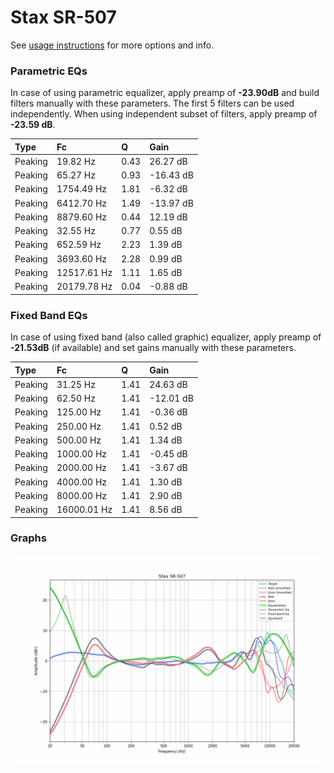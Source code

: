 # Stax SR-507
See [usage instructions](https://github.com/jaakkopasanen/AutoEq#usage) for more options and info.

### Parametric EQs
In case of using parametric equalizer, apply preamp of **-23.90dB** and build filters manually
with these parameters. The first 5 filters can be used independently.
When using independent subset of filters, apply preamp of **-23.59 dB**.

| Type    | Fc          |    Q | Gain      |
|:--------|:------------|:-----|:----------|
| Peaking | 19.82 Hz    | 0.43 | 26.27 dB  |
| Peaking | 65.27 Hz    | 0.93 | -16.43 dB |
| Peaking | 1754.49 Hz  | 1.81 | -6.32 dB  |
| Peaking | 6412.70 Hz  | 1.49 | -13.97 dB |
| Peaking | 8879.60 Hz  | 0.44 | 12.19 dB  |
| Peaking | 32.55 Hz    | 0.77 | 0.55 dB   |
| Peaking | 652.59 Hz   | 2.23 | 1.39 dB   |
| Peaking | 3693.60 Hz  | 2.28 | 0.99 dB   |
| Peaking | 12517.61 Hz | 1.11 | 1.65 dB   |
| Peaking | 20179.78 Hz | 0.04 | -0.88 dB  |

### Fixed Band EQs
In case of using fixed band (also called graphic) equalizer, apply preamp of **-21.53dB**
(if available) and set gains manually with these parameters.

| Type    | Fc          |    Q | Gain      |
|:--------|:------------|:-----|:----------|
| Peaking | 31.25 Hz    | 1.41 | 24.63 dB  |
| Peaking | 62.50 Hz    | 1.41 | -12.01 dB |
| Peaking | 125.00 Hz   | 1.41 | -0.36 dB  |
| Peaking | 250.00 Hz   | 1.41 | 0.52 dB   |
| Peaking | 500.00 Hz   | 1.41 | 1.34 dB   |
| Peaking | 1000.00 Hz  | 1.41 | -0.45 dB  |
| Peaking | 2000.00 Hz  | 1.41 | -3.67 dB  |
| Peaking | 4000.00 Hz  | 1.41 | 1.30 dB   |
| Peaking | 8000.00 Hz  | 1.41 | 2.90 dB   |
| Peaking | 16000.01 Hz | 1.41 | 8.56 dB   |

### Graphs
![](./Stax%20SR-507.png)